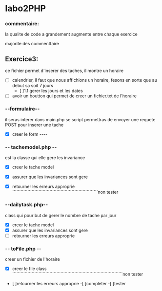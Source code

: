 # labo2PHP
### commentaire:
la qualite de code a grandement augmente entre chaque exercice

majorite des commenttaire 

## Exercice3:
ce fichier permet d'inserer des taches, il montre un horaire
- [ ] calendrier, il faut que nous affichions un horaire, fesons en sorte que au debut sa soit 7 jours
   - [ ]1.1 gerer les jours et les dates                                                                       
- [ ] avoir un boutton qui permet de creer un fichier.txt de l'horaire                                      

### --formulaire--
il seras interer dans main.php se script permettras de envoyer une requete POST pour inserer une tache 
- [x] creer le form ----                                                                                    

### -- tachemodel.php -- 
est la classe qui elle gere les invariance                                                            
- [x] creer le tache model                                                                                      
- [x] assurer que les invariances sont gere                                                                      
- [x] retourner les erreurs approprie           ``````````````````````````````````````````````````````````````non tester 


### --dailytask.php--
class qui pour but de gerer le nombre de tache par jour                                                  
- [x] creer le tache model                                                                                       
- [x] assurer que les invariances sont gere                                                                      
- [ ] retourner les erreurs approprie                                                                       

### -- toFile.php --
creer un fichier de l'horaire                                                                             
- [x] creer le file class      ````````````````````````````````````````````````````````````````````````````````non tester
- [ ]retourner les erreurs approprie                                                                       -[ ]completer   -[ ]tester 
